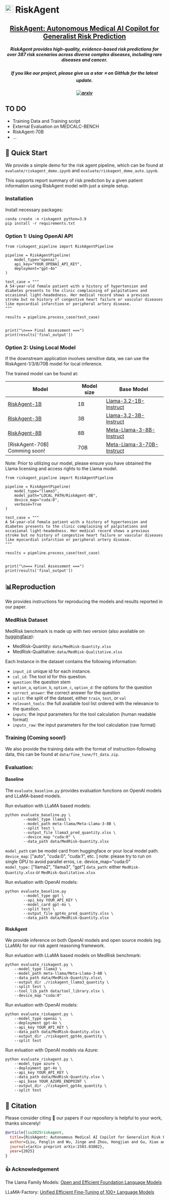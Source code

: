 # <img src="risk.png" width="25px"> RiskAgent

<h2 align="center"><a href="https://www.arxiv.org/abs/2503.03802"> RiskAgent: Autonomous Medical AI Copilot for Generalist Risk Prediction
 </a>
</h2>
 
<h5 align="center">
    RiskAgent provides high-quality, evidence-based risk predictions for over 387 risk scenarios across diverse complex diseases, including rare diseases and cancer.</h5>
<h5 align="center">If you like our project, please give us a star ⭐ on GitHub for the latest update. </h5>

 
<h5 align="center">
    
   [![arxiv](https://img.shields.io/badge/Arxiv-2503.03802-red)](https://arxiv.org/pdf/2503.03802.pdf)
</h5>


<h5 align="center">


## TO DO
 - Training Data and Training script
 - External Evaluation on MEDCALC-BENCH
 - RiskAgent-70B
 - ...

## 🚀 Quick Start

We provide a simple demo for the risk agent pipeline, which can be found at `evaluate/riskagent_demo.ipynb` and `evaluate/riskagent_demo_auto.ipynb`.

This supports report summary of risk prediction by a given patient information using RiskAgent model with just a simple setup.

### Installation
Install necessary packages:

```
conda create -n riskagent python=3.9
pip install -r requirements.txt
```

### Option 1: Using OpenAI API

```
from riskagent_pipeline import RiskAgentPipeline

pipeline = RiskAgentPipeline(
    model_type="openai",
    api_key="YOUR_OPENAI_API_KEY",
    deployment="gpt-4o"
)

test_case = """
A 54-year-old female patient with a history of hypertension and diabetes presents to the clinic complaining of palpitations and occasional light-headedness. Her medical record shows a previous stroke but no history of congestive heart failure or vascular diseases like myocardial infarction or peripheral artery disease.
"""

results = pipeline.process_case(test_case)


print("\n=== Final Assessment ===")
print(results['final_output'])

```

 
### Option 2: Using Local Model

If the downstream application involves sensitive data, we can use the RiskAgent-1/3/8/70B model for local inference.

The trained model can be found at:

| Model                                                             | Model size                       | Base Model         |
| ----------------------------------------------------------------- | -------------------------------- | ---------------- |
| [RiskAgent-1B](https://huggingface.co/jinge13288/RiskAgent-1B)                 | 1B                          | [Llama-3.2-1B-Instruct](https://huggingface.co/meta-llama/Llama-3.2-1B-Instruct)         |
| [RiskAgent-3B](https://huggingface.co/jinge13288/RiskAgent-3B)                 | 3B                           | [Llama-3.2-3B-Instruct](https://huggingface.co/meta-llama/Llama-3.2-3B-Instruct)         |
| [RiskAgent-8B](https://huggingface.co/jinge13288/RiskAgent-8B)                 | 8B                           | [Meta-Llama-3-8B-Instruct](https://huggingface.co/meta-llama/Meta-Llama-3-8B-Instruct)         |
| [RiskAgent-70B] Comming soon!                 | 70B                           | [Meta-Llama-3-70B-Instruct](https://huggingface.co/meta-llama/Meta-Llama-3-70B-Instruct)         |


Note: Prior to utilizing our model, please ensure you have obtained the Llama licensing and access rights to the Llama model.

```
from riskagent_pipeline import RiskAgentPipeline

pipeline = RiskAgentPipeline(
    model_type="llama3",
    model_path="LOCAL_PATH/RiskAgent-8B", 
    device_map="cuda:0",
    verbose=True
)

test_case = """
A 54-year-old female patient with a history of hypertension and diabetes presents to the clinic complaining of palpitations and occasional light-headedness. Her medical record shows a previous stroke but no history of congestive heart failure or vascular diseases like myocardial infarction or peripheral artery disease.
"""

results = pipeline.process_case(test_case)


print("\n=== Final Assessment ===")
print(results['final_output'])

```




## 📊Reproduction
We provides instructions for reproducing the models and results reported in our paper.

### MedRisk Dataset

MedRisk benchmark is made up with two version (also available on [huggingface](https://huggingface.co/datasets/jinge13288/MedRisk-Bench)): 

- MedRisk-Quantity: `data/MedRisk-Quantity.xlsx`
- MedRisk-Qualitative: `data/MedRisk-Qualitative.xlsx`

Each Instance in the dataset contains the following information:

- `input_id`: unique id for each instance.	
- `cal_id`: The tool id for this question.
- `question`: the question stem
- `option_a`, `option_b`, `option_c`, `option_d`: the options for the question
- `correct_answer`: the correct answer for the question
- `split`: the split of the dataset, either `train`, `test`, or `val`
- `relevant_tools`: the full available tool list ordered with the relevance to the question.
- `inputs`: the input parameters for the tool calculation (human readable format)
- `inputs_raw`: the input parameters for the tool calculation (raw format)

### Training (Coming soon!) 

We also provide the training data with the format of instruction-following data, this can be found at `data/fine_tune/ft_data.zip`. 

### Evaluation:

#### Baseline
The `evaluate_baseline.py` provides evaluation functions on OpenAI models and LLaMA-based models.

Run evluation with LLaMA based models:

```
python evaluate_baseline.py \
        --model_type llama3 \
        --model_path meta-llama/Meta-Llama-3-8B \
        --split test \
        --output_file llama3_pred_quantity.xlsx \
        --device_map "cuda:0" \
        --data_path data/MedRisk-Quantity.xlsx
```

`model_path` can be model card from huggingface or your local model path. <br>
`device_map`: ["auto", "cuda:0", "cuda:1", etc. ] note: please try to run on single GPU to avoid parallel erros, i.e. device_map="cuda:0" <br>
`model_type:` ["llama2", "llama3", "gpt"]
`data_path`: either `MedRisk-Quantity.xlsx` or `MedRisk-Qualitative.xlsx`

Run evluation with OpenAI models:
```
python evaluate_baseline.py 
        --model_type gpt \
        --api_key YOUR_API_KEY \
        --model_card gpt-4o \
        --split test \
        --output_file gpt4o_pred_quantity.xlsx \
        --data_path data/MedRisk-Quantity.xlsx
```

#### RiskAgent

We provide inference on both OpenAI models and open source models (eg. LLaMA) for our risk agent reasoning framework.

Run evluation with LLaMA based models on MedRisk benchmark:

```
python evaluate_riskagent.py \
    --model_type llama3 \
    --model_path meta-llama/Meta-Llama-3-8B \
    --data_path data/MedRisk-Quantity.xlsx\
    --output_dir ./riskagent_llama3_quantity \
    --split test \
    --tool_lib_path data/tool_library.xlsx \
    --device_map "cuda:0"
```

Run evluation with OpenAI models:
```
python evaluate_riskagent.py \
    --model_type openai \
    --deployment gpt-4o \
    --api_key YOUR_API_KEY \
    --data_path data/MedRisk-Quantity.xlsx \
    --output_dir ./riskagent_gpt4o_quantity \
    --split test
```

Run evluation with OpenAI models via Azure:
```
python evaluate_riskagent.py \
    --model_type azure \
    --deployment gpt-4o \
    --api_key YOUR_API_KEY \
    --data_path data/MedRisk-Quantity.xlsx \
    --api_base YOUR_AZURE_ENDPOINT \
    --output_dir ./riskagent_gpt4o_quantity \
    --split test
```


## 📑 Citation

Please consider citing 📑 our papers if our repository is helpful to your work, thanks sincerely!

```bibtex
@article{liu2025riskagent,
  title={RiskAgent: Autonomous Medical AI Copilot for Generalist Risk Prediction},
  author={Liu, Fenglin and Wu, Jinge and Zhou, Hongjian and Gu, Xiao and Molaei, Soheila and Thakur, Anshul and Clifton, Lei and Wu, Honghan and Clifton, David A},
  journal={arXiv preprint arXiv:2503.03802},
  year={2025}
}
```

### 👍 Acknowledgement

The Llama Family Models: [Open and Efficient Foundation Language Models](https://ai.meta.com/llama/)

LLaMA-Factory: [Unified Efficient Fine-Tuning of 100+ Language Models](https://github.com/hiyouga/LLaMA-Factory/tree/main)
